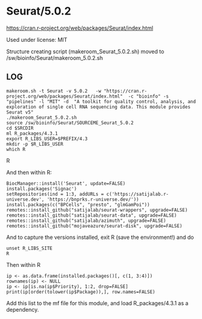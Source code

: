 Seurat/5.0.2
=============

<https://cran.r-project.org/web/packages/Seurat/index.html>

Used under license:
MIT


Structure creating script (makeroom_Seurat_5.0.2.sh) moved to /sw/bioinfo/Seurat/makeroom_5.0.2.sh

LOG
---

    makeroom.sh -t Seurat -v 5.0.2   -w "https://cran.r-project.org/web/packages/Seurat/index.html"  -c "bioinfo" -s "pipelines" -l "MIT" -d  "A toolkit for quality control, analysis, and exploration of single cell RNA sequencing data. This module provides Seurat v5"
    ./makeroom_Seurat_5.0.2.sh 
    source /sw/bioinfo/Seurat/SOURCEME_Seurat_5.0.2
    cd $SRCDIR
    ml R_packages/4.3.1
    export R_LIBS_USER=$PREFIX/4.3
    mkdir -p $R_LIBS_USER
    which R
R

And then within R:

    BiocManager::install('Seurat', update=FALSE)
    install.packages('Signac')
    setRepositories(ind = 1:3, addURLs = c('https://satijalab.r-universe.dev', 'https://bnprks.r-universe.dev/'))
    install.packages(c("BPCells", "presto", "glmGamPoi"))
    remotes::install_github("satijalab/seurat-wrappers", upgrade=FALSE)
    remotes::install_github("satijalab/seurat-data", upgrade=FALSE)
    remotes::install_github("satijalab/azimuth", upgrade=FALSE)
    remotes::install_github("mojaveazure/seurat-disk", upgrade=FALSE)

And to capture the versions installed, exit R (save the environment!) and do

    unset R_LIBS_SITE
    R

Then within R

    ip <- as.data.frame(installed.packages()[, c(1, 3:4)])
    rownames(ip) <- NULL
    ip <- ip[is.na(ip$Priority), 1:2, drop=FALSE]
    print(ip[order(tolower(ip$Package)),], row.names=FALSE)

Add this list to the mf file for this module, and load R_packages/4.3.1 as a dependency.
